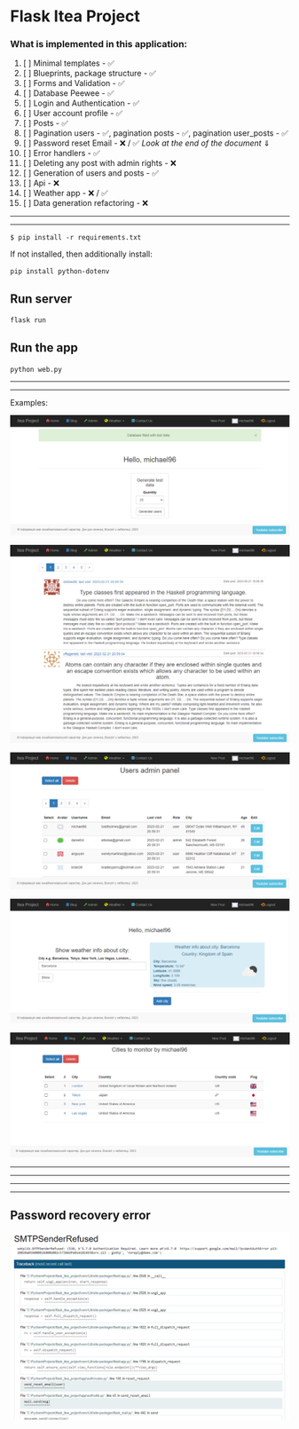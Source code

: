 # **Flask Itea Project**

### What is implemented in this application:


1. [ ] Minimal templates - &#9989;
2. [ ] Blueprints, package structure - &#9989;
3. [ ] Forms and Validation - &#9989;
4. [ ] Database Peewee - &#9989;
5. [ ] Login and Authentication - &#9989;
6. [ ] User account profile - &#9989;
7. [ ] Posts - &#9989;
8. [ ] Pagination users - &#9989;, pagination posts - &#9989;, pagination user_posts - &#9989;
9. [ ]  Password reset Email - &#10060; / &#9989; _Look at the end of the document_ 	&#8659;
10. [ ] Error handlers - &#9989;
11.  [ ] Deleting any post with admin rights - &#10060;
12. [ ] Generation of users and posts - &#9989;
13. [ ] Api - &#10060;
14. [ ] Weather app - &#10060; / &#9989;
15. [ ] Data generation refactoring - &#10060;


-------------------------------
---



~~~shell
$ pip install -r requirements.txt
~~~

If not installed, then additionally install:
~~~shell
pip install python-dotenv
~~~

## Run server
~~~shell
flask run
~~~

## Run the app
`python web.py`

-------------------------------
---

Examples: 

![home_page.png](docs%2Fhome_page.png)

![blog_page.png](docs%2Fblog_page.png)

![admin_page.png](docs%2Fadmin_page.png)

![add_city.png](docs%2Fadd_city.png)

![user_cities_weather.png](docs%2Fuser_cities_weather.png)


-------------------------------
---
-------------------------------
---
## Password recovery error

![error email.png](docs%2Ferror%20email.png)